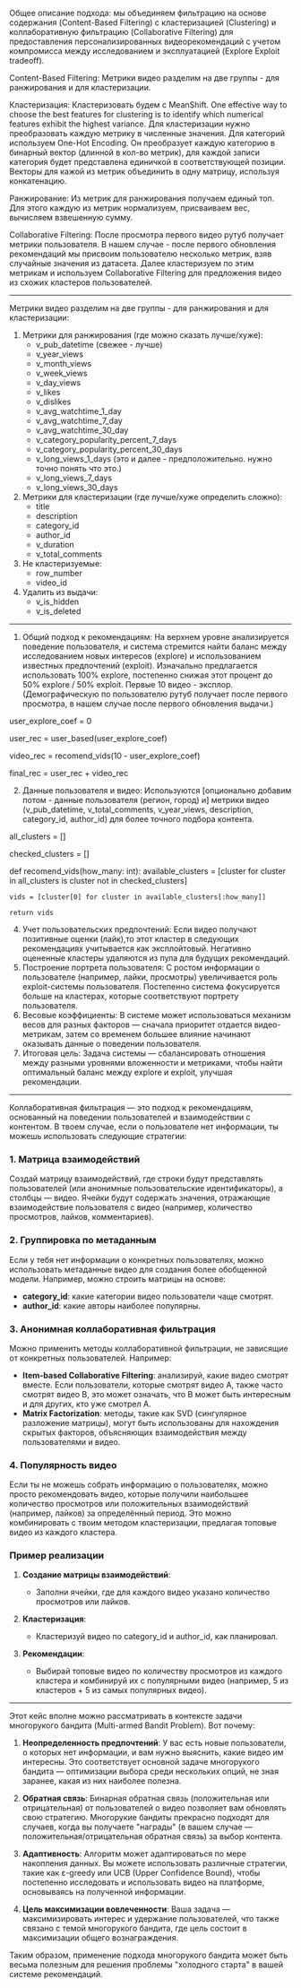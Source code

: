 Общее описание подхода: мы объединяем фильтрацию на основе содержания (Content-Based Filtering) с кластеризацией (Clustering) и коллаборативную фильтрацию (Collaborative Filtering) для предоставления персонализированных видеорекомендаций с учетом компромисса между исследованием и эксплуатацией (Explore Exploit tradeoff).

Content-Based Filtering:
Метрики видео разделим на две группы - для ранжирования и для кластеризации.

Кластеризация:
Кластеризовать будем с MeanShift.
One effective way to choose the best features for clustering is to identify which numerical features exhibit the highest variance.
Для кластеризации нужно преобразовать каждую метрику в численные значения. Для категорий используем One-Hot Encoding. Он преобразует каждую категорию в бинарный вектор (длинной в кол-во метрик), для каждой записи категория будет представлена единичкой в соответствующей позиции.
Векторы для кажой из метрик объединить в одну матрицу, используя конкатенацию.

Ранжирование:
Из метрик для ранжирования получаем единый топ. Для этого каждую из метрик нормализуем, присваиваем вес, вычисляем взвешенную сумму.

Collaborative Filtering:
После просмотра первого видео рутуб получает метрики пользователя. В нашем случае - после первого обновления рекомендаций мы присвоим пользователю несколько метрик, взяв случайные значения из датасета.
Далее кластеризуем по этим метрикам и используем Collaborative Filtering для предложения видео из схожих кластеров пользователей.

---

Метрики видео разделим на две группы - для ранжирования и для кластеризации:

1. Метрики для ранжирования (где можно сказать лучше/хуже):
    - v_pub_datetime (свежее - лучше)
    - v_year_views
    - v_month_views
    - v_week_views
    - v_day_views
    - v_likes
    - v_dislikes
    - v_avg_watchtime_1_day
    - v_avg_watchtime_7_day
    - v_avg_watchtime_30_day
    - v_category_popularity_percent_7_days
    - v_category_popularity_percent_30_days
    - v_long_views_1_days (это и далее - предположительно. нужно точно понять что это.)
    - v_long_views_7_days
    - v_long_views_30_days
2. Метрики для кластеризации (где лучше/хуже определить сложно):
    - title
    - description
    - category_id
    - author_id
    - v_duration
    - v_total_comments
3. Не кластеризуемые:
    - row_number
    - video_id
4. Удалить из выдачи:
    - v_is_hidden
    - v_is_deleted

---

1. Общий подход к рекомендациям:
На верхнем уровне анализируется поведение пользователя, и система стремится найти баланс между исследованием новых интересов (explore) и использованием известных предпочтений (exploit).
Изначально предлагается использовать 100% explore, постепенно снижая этот процент до 50% explore / 50% exploit.
Первые 10 видео - эксплор. (Демографическую по пользователю рутуб получает после первого просмотра, в нашем случае после первого обновления выдачи.)

user_explore_coef = 0

user_rec = user_based(user_explore_coef)

video_rec = recomend_vids(10 - user_explore_coef)

final_rec = user_rec + video_rec


2. Данные пользователя и видео:
Используются [опционально добавим потом - данные пользователя (регион, город) и] метрики видео (v_pub_datetime, v_total_comments, v_year_views, description, category_id, author_id) для более точного подбора контента.


all_clusters = []

checked_clusters = []

def recomend_vids(how_many: int):
    available_clusters = [cluster for cluster in all_clusters is cluster not in checked_clusters]

    vids = [cluster[0] for cluster in available_clusters[:how_many]]

    return vids

4. Учет пользовательских предпочтений:
Если видео получают позитивные оценки (лайк),то этот кластер в следующих рекомендациях учитывается как эксплойтовый.
Негативно оцененные кластеры удаляются из пула для будущих рекомендаций.
5. Построение портрета пользователя:
С ростом информации о пользователе (например, лайки, просмотры) увеличивается роль exploit-системы пользователя.
Постепенно система фокусируется больше на кластерах, которые соответствуют портрету пользователя.
6. Весовые коэффициенты:
В системе может использоваться механизм весов для разных факторов — сначала приоритет отдается видео-метрикам, затем со временем большее влияние начинают оказывать данные о поведении пользователя.
7. Итоговая цель:
Задача системы — сбалансировать отношения между разными уровнями вложенности и метриками, чтобы найти оптимальный баланс между explore и exploit, улучшая рекомендации.

---

Коллаборативная фильтрация — это подход к рекомендациям, основанный на поведении пользователей и взаимодействии с контентом. В твоем случае, если о пользователе нет информации, ты можешь использовать следующие стратегии:

### 1. **Матрица взаимодействий**
Создай матрицу взаимодействий, где строки будут представлять пользователей (или анонимные пользовательские идентификаторы), а столбцы — видео. Ячейки будут содержать значения, отражающие взаимодействие пользователя с видео (например, количество просмотров, лайков, комментариев).

### 2. **Группировка по метаданным**
Если у тебя нет информации о конкретных пользователях, можно использовать метаданные видео для создания более обобщенной модели. Например, можно строить матрицы на основе:
- **category_id**: какие категории видео пользователи чаще смотрят.
- **author_id**: какие авторы наиболее популярны.

### 3. **Анонимная коллаборативная фильтрация**
Можно применить методы коллаборативной фильтрации, не зависящие от конкретных пользователей. Например:
- **Item-based Collaborative Filtering**: анализируй, какие видео смотрят вместе. Если пользователи, которые смотрят видео A, также часто смотрят видео B, это может означать, что B может быть интересным и для других, кто уже смотрел A.
- **Matrix Factorization**: методы, такие как SVD (сингулярное разложение матрицы), могут быть использованы для нахождения скрытых факторов, объясняющих взаимодействия между пользователями и видео.

### 4. **Популярность видео**
Если ты не можешь собрать информацию о пользователях, можно просто рекомендовать видео, которые получили наибольшее количество просмотров или положительных взаимодействий (например, лайков) за определённый период. Это можно комбинировать с твоим методом кластеризации, предлагая топовые видео из каждого кластера.

### Пример реализации
1. **Создание матрицы взаимодействий**:
   - Заполни ячейки, где для каждого видео указано количество просмотров или лайков.

2. **Кластеризация**:
   - Кластеризуй видео по category_id и author_id, как планировал.

3. **Рекомендации**:
   - Выбирай топовые видео по количеству просмотров из каждого кластера и комбинируй их с популярными видео (например, 5 из кластеров + 5 из самых популярных видео).

---

Этот кейс вполне можно рассматривать в контексте задачи многорукого бандита (Multi-armed Bandit Problem). Вот почему:

1. **Неопределенность предпочтений**: У вас есть новые пользователи, о которых нет информации, и вам нужно выяснить, какие видео им интересны. Это соответствует основной задаче многорукого бандита — оптимизации выбора среди нескольких опций, не зная заранее, какая из них наиболее полезна.

2. **Обратная связь**: Бинарная обратная связь (положительная или отрицательная) от пользователей о видео позволяет вам обновлять свою стратегию. Многорукие бандиты прекрасно подходят для случаев, когда вы получаете "награды" (в вашем случае — положительная/отрицательная обратная связь) за выбор контента.

3. **Адаптивность**: Алгоритм может адаптироваться по мере накопления данных. Вы можете использовать различные стратегии, такие как ε-greedy или UCB (Upper Confidence Bound), чтобы постепенно исследовать и использовать видео на платформе, основываясь на полученной информации.

4. **Цель максимизации вовлеченности**: Ваша задача — максимизировать интерес и удержание пользователей, что также связано с темой многорукого бандита, где цель состоит в максимизации общего вознаграждения.

Таким образом, применение подхода многорукого бандита может быть весьма полезным для решения проблемы "холодного старта" в вашей системе рекомендаций.